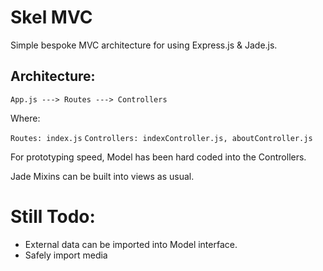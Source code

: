 # Skel MVC

Simple bespoke MVC architecture for using Express.js & Jade.js.

## Architecture:

```App.js ---> Routes ---> Controllers```

Where:

```Routes: index.js```
```Controllers: indexController.js, aboutController.js```

For prototyping speed, Model has been hard coded into the Controllers.

Jade Mixins can be built into views as usual.

# Still Todo:

- External data can be imported into Model interface.
- Safely import media

